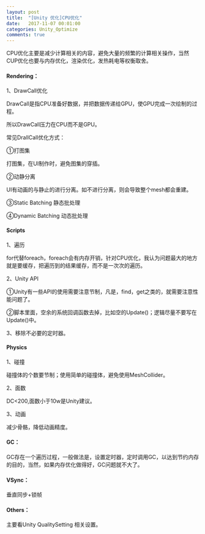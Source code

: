 ```yaml
---
layout: post
title:  "[Unity 优化]CPU优化"
date:   2017-11-07 00:01:00
categories: Unity_Optimize
comments: true
---
```


CPU优化主要是减少计算相关的内容，避免大量的频繁的计算相关操作，当然CUP优化也要与内存优化，渲染优化，发热耗电等权衡取舍。

#### Rendering：

1、DrawCall优化

DrawCall是指CPU准备好数据，并把数据传递给GPU，使GPU完成一次绘制的过程。

所以DrawCall压力在CPU而不是GPU。

常见DrallCall优化方式：

①打图集

打图集，在UI制作时，避免图集的穿插。

②动静分离

UI有动画的与静止的进行分离。如不进行分离，则会导致整个mesh都会重建。

③Static Batching 静态批处理

④Dynamic Batching 动态批处理

#### Scripts

1、遍历

for代替foreach，foreach会有内存开销，针对CPU优化，我认为问题最大的地方就是要缓存，把遍历到的结果缓存，而不是一次次的遍历。

2、Unity API

①Unity有一些API的使用需要注意节制，凡是，find，get之类的，就需要注意性能问题了。

②脚本里面，空余的系统回调函数去掉，比如空的Update()；逻辑尽量不要写在Update()中。

3、移除不必要的定时器。

#### Physics

1、碰撞

碰撞体的个数要节制；使用简单的碰撞体，避免使用MeshCollider。

2、面数

DC<200,面数小于10w是Unity建议。

3、动画

减少骨骼，降低动画精度。

#### GC：

GC存在一个遍历过程，一般做法是，设置定时器，定时调用GC，以达到节约内存的目的，当然，如果内存优化做得好，GC问题就不大了。

#### VSync：

垂直同步+锁帧

#### Others：

主要看Unity QualitySetting 相关设置。